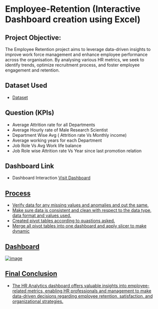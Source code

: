 # Employee-Retention (Interactive Dashboard creation using Excel)
## Project Objective:
The Employee Retention project aims to leverage data-driven insights to improve work force management and enhance employee performance across the organisation. By analysing various HR metrics, we seek to identify trends, optimize recruitment process, and foster employee engagement and retention.

## Dataset Used
- <a href="https://github.com/akankshashinde-14/Project/blob/main/Employee%20Retention.xlsx">Dataset<a>


## Question (KPIs)
- Average Attrition rate for all Departments
- Average Hourly rate of Male Research Scientist
- Department Wise Avg ( Attrition rate Vs Monthly income)
- Average working years for each Department
- Job Role Vs Avg Work life balance
- Job Role wise Attrition rate Vs Year since last promotion relation

## Dashboard Link
- Dashboard Interaction <a href="https://github.com/akankshashinde-14/Project/blob/main/Image1.jpg">Visit Dashboard

## Process
- Verify data for any missing values and anomalies and out the same.
- Make sure data is consistent and clean with respect to the data type, data format and values used.
-	Created pivot tables according to quastions asked.
-	Merge all pivot tables into one dashboard and apply slicer to make dynamic

## Dashboard
![image](https://github.com/user-attachments/assets/2c6ab52b-0be6-4818-bab7-a64504a89b6e)

## Final Conclusion
- The HR Analytics dashboard offers valuable insights into employee-related metrics, enabling HR professionals and management to make data-driven decisions regarding employee retention, satisfaction, and organizational strategies.
